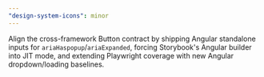 ```yaml
---
"design-system-icons": minor
---
```


Align the cross-framework Button contract by shipping Angular standalone inputs for `ariaHaspopup`/`ariaExpanded`, forcing Storybook's Angular builder into JIT mode, and extending Playwright coverage with new Angular dropdown/loading baselines.
